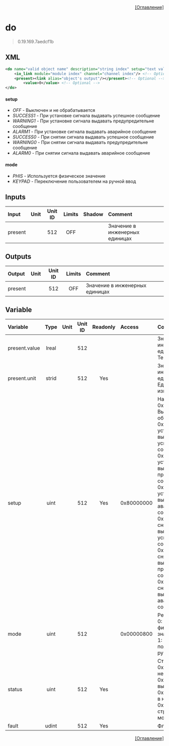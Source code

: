 <p align='right'><a href='index.html'>[Оглавление]</a></p>

# do
> 0.19.169.7aedcf1b
## XML
````xml
<do name="valid object name" description="string index" setup="text value | text value | ... | text value" mode="text value" >
	<io_link module="module index" channel="channel index"/> <!-- Optional -->
	<present><link alias="object's output"/></present><!-- Optional -->
		<value>0</value> <!-- Optional -->
</do>
````

#### setup
* _OFF_  - Выключен и не обрабатывается
* _SUCCESS1_  - При установке сигнала выдавать успешное сообщение
* _WARNING1_  - При установке сигнала выдавать предупредительне сообщение
* _ALARM1_  - При установке сигнала выдавать аварийное сообщение
* _SUCCESS0_  - При снятии сигнала выдавать успешное сообщение
* _WARNING0_  - При снятии сигнала выдавать предупредительне сообщение
* _ALARM0_  - При снятии сигнала выдавать аварийное сообщение

#### mode
* _PHIS_  - Используется физическое значение
* _KEYPAD_  - Переключение пользователем на ручной ввод

## Inputs
Input | Unit | Unit ID | Limits | Shadow | Comment
:-- |:--:|:--:|:--:|:--:|:--
present |  | 512 | OFF |  | Значение в инженерных единицах

## Outputs
Output | Unit | Unit ID | Limits | Comment
:-- |:--:|:--:|:--:|:--
present |  | 512 | OFF | Значение в инженерных единицах

## Variable
Variable | Type | Unit | Unit ID | Readonly | Access | Comment
:-- |:--:|:--:|:--:|:--:|:-- |:--
present.value | lreal |  | 512 |  |   | Значение в инженерных единицах. Текущее значение
present.unit | strid |  | 512 | Yes |   | Значение в инженерных единицах. Единицы измерения
setup | uint |  | 512 | Yes | 0x80000000 | Настройка:<br/>0x0001: Выключен и не обрабатывается<br/>0x0002: При установке сигнала выдавать успешное сообщение<br/>0x0004: При установке сигнала выдавать предупредительне сообщение<br/>0x0008: При установке сигнала выдавать аварийное сообщение<br/>0x0010: При снятии сигнала выдавать успешное сообщение<br/>0x0020: При снятии сигнала выдавать предупредительне сообщение<br/>0x0040: При снятии сигнала выдавать аварийное сообщение<br/>
mode | uint |  | 512 |  | 0x00000800 | Режим:<br/>0: Используется физическое значение<br/>1: Переключение пользователем на ручной ввод<br/>
status | uint |  | 512 | Yes |   | Статус:<br/>0x0000: Статус неопределен<br/>0x0001: Сигнал выключен<br/>0x0002: Значение в норме<br/>0x0004: Выход из строя канала или модуля<br/>
fault | udint |  | 512 | Yes |   | Флаг ошибки


<p align='right'><a href='index.html'>[Оглавление]</a></p>

